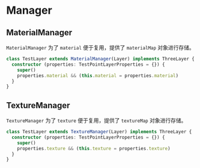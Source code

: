 
# Manager


## MaterialManager

`MaterialManager` 为了 `material` 便于复用，提供了 `materialMap` 对象进行存储。

```ts
class TestLayer extends MaterialManager(Layer) implements ThreeLayer {
  constructor (properties: TestPointLayerProperties = {}) {
    super()
    properties.material && (this.material = properties.material)
  }
}
```

## TextureManager

`TextureManager` 为了 `texture` 便于复用，提供了 `textureMap` 对象进行存储。

```ts
class TestLayer extends TextureManager(Layer) implements ThreeLayer {
  constructor (properties: TestPointLayerProperties = {}) {
    super()
    properties.texture && (this.texture = properties.texture)
  }
}
```

